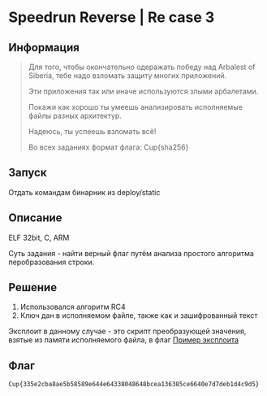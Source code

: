 # Speedrun Reverse | Re case 3

## Информация

> Для того, чтобы окончательно одеражать победу над Arbalest of Siberia, тебе надо взломать защиту многих приложений.
> 
> Эти приложения так или иначе используются злыми арбалетами.
> 
> Покажи как хорошо ты умеешь анализировать исполняемые файлы разных архитектур.
> 
> Надеюсь, ты успеешь взломать всё!
> 
> Во всех заданиях формат флага: Cup{sha256}

## Запуск

Отдать командам бинарник из deploy/static

## Описание

ELF 32bit, C, ARM

Суть задания - найти верный флаг путём анализа простого алгоритма перобразования строки.


## Решение

1. Использовался алгоритм RC4
2. Ключ дан в исполняемом файле, также как и зашифрованный текст

Эксплоит в данному случае - это скрипт преобразующей значения, взятые из памяти исполняемого файла, в флаг
[Пример эксплоита](solve/solve.py)


## Флаг

`Cup{335e2cba8ae5b58589e644e64338048648bcea136385ce6640e7d7deb1d4c9d5}`
